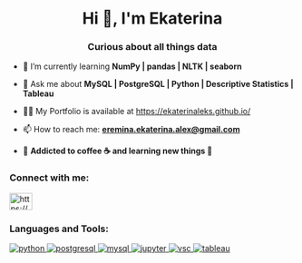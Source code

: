 <h1 align="center">Hi 👋, I'm Ekaterina</h1>
<h3 align="center">Curious about all things data</h3>

- 🌱 I’m currently learning **NumPy | pandas | NLTK | seaborn**

- 💬 Ask me about **MySQL | PostgreSQL | Python | Descriptive Statistics | Tableau**

- 👨‍💻 My Portfolio is available at https://ekaterinaleks.github.io/

- 📫 How to reach me: **eremina.ekaterina.alex@gmail.com**

- 📜 **Addicted to coffee :coffee: and learning new things 🧠**

<h3 align="left">Connect with me:</h3>
<p align="left">
<a href="https://linkedin.com/in/https://www.linkedin.com/in/ekaterina-eremina/" target="blank"><img align="center" src="https://raw.githubusercontent.com/rahuldkjain/github-profile-readme-generator/master/src/images/icons/Social/linked-in-alt.svg" alt="https://www.linkedin.com/in/ekaterina-eremina/" height="30" width="40" /></a>
</p>

<h3 align="left">Languages and Tools:</h3>
<p align="left"> <a href="https://www.python.org" target="_blank" rel="noreferrer"> <img src="https://img.shields.io/badge/Python-FFD43B?style=for-the-badge&logo=python&logoColor=blue" alt="python"/> </a>
 <a href="https://www.postgresql.org" target="_blank" rel="noreferrer"> <img src="https://img.shields.io/badge/PostgreSQL-316192?style=for-the-badge&logo=postgresql&logoColor=white" alt="postgresql"/> </a>
 <a href="https://www.mysql.com/" target="_blank" rel="noreferrer"> <img src="https://img.shields.io/badge/MySQL-005C84?style=for-the-badge&logo=mysql&logoColor=white" alt="mysql"/> </a>
  <a href="https://jupyter.org/" target="_blank" rel="noreferrer"> <img src="https://img.shields.io/badge/Jupyter-F37626.svg?&style=for-the-badge&logo=Jupyter&logoColor=white" alt="jupyter"/> </a>
    <a href="https://code.visualstudio.com/" target="_blank" rel="noreferrer"> <img src="https://img.shields.io/badge/Visual_Studio_Code-0078D4?style=for-the-badge&logo=visual%20studio%20code&logoColor=white" alt="vsc"/> </a>
<a href="https://www.tableau.com/" target="_blank" rel="noreferrer"> <img src="https://img.shields.io/badge/Tableau-E97627?style=for-the-badge&logo=Tableau&logoColor=white" alt="tableau"/> </a> </p>
<!---
ekaterinaleks/ekaterinaleks is a ✨ special ✨ repository because its `README.md` (this file) appears on your GitHub profile.
You can click the Preview link to take a look at your changes.
--->
